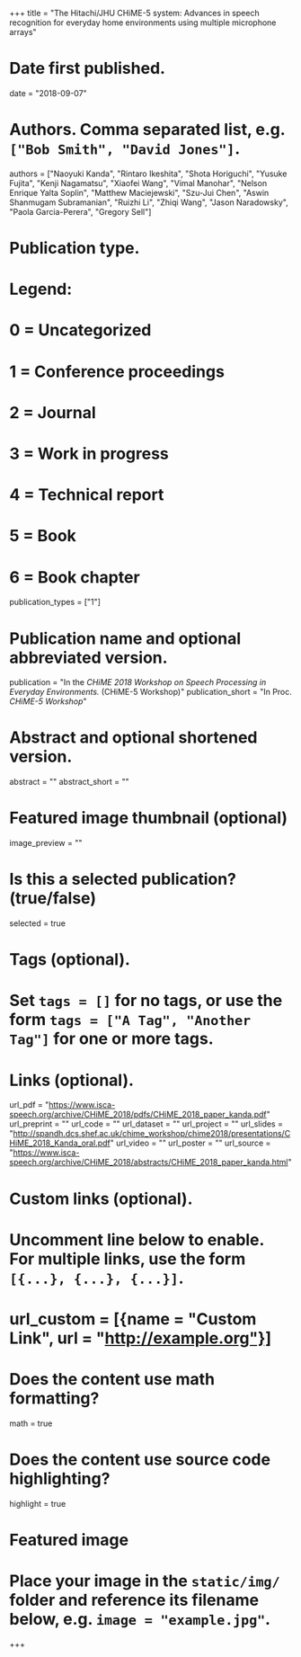 +++
title = "The Hitachi/JHU CHiME-5 system: Advances in speech recognition for everyday home environments using multiple microphone arrays"

# Date first published.
date = "2018-09-07"

# Authors. Comma separated list, e.g. `["Bob Smith", "David Jones"]`.
authors = ["Naoyuki Kanda", "Rintaro Ikeshita", "Shota Horiguchi", "Yusuke Fujita", "Kenji Nagamatsu", "Xiaofei Wang", "Vimal Manohar", "Nelson Enrique Yalta Soplin", "Matthew Maciejewski", "Szu-Jui Chen", "Aswin Shanmugam Subramanian", "Ruizhi Li", "Zhiqi Wang", "Jason Naradowsky", "Paola Garcia-Perera", "Gregory Sell"]

# Publication type.
# Legend:
# 0 = Uncategorized
# 1 = Conference proceedings
# 2 = Journal
# 3 = Work in progress
# 4 = Technical report
# 5 = Book
# 6 = Book chapter
publication_types = ["1"]

# Publication name and optional abbreviated version.
publication = "In the *CHiME 2018 Workshop on Speech Processing in Everyday Environments.* (CHiME-5 Workshop)"
publication_short = "In Proc. *CHiME-5 Workshop*"

# Abstract and optional shortened version.
abstract = ""
abstract_short = ""

# Featured image thumbnail (optional)
image_preview = ""

# Is this a selected publication? (true/false)
selected = true

# Tags (optional).
#   Set `tags = []` for no tags, or use the form `tags = ["A Tag", "Another Tag"]` for one or more tags.

# Links (optional).
url_pdf = "https://www.isca-speech.org/archive/CHiME_2018/pdfs/CHiME_2018_paper_kanda.pdf"
url_preprint = ""
url_code = ""
url_dataset = ""
url_project = ""
url_slides = "http://spandh.dcs.shef.ac.uk/chime_workshop/chime2018/presentations/CHiME_2018_Kanda_oral.pdf"
url_video = ""
url_poster = ""
url_source = "https://www.isca-speech.org/archive/CHiME_2018/abstracts/CHiME_2018_paper_kanda.html"

# Custom links (optional).
#   Uncomment line below to enable. For multiple links, use the form `[{...}, {...}, {...}]`.
# url_custom = [{name = "Custom Link", url = "http://example.org"}]

# Does the content use math formatting?
math = true

# Does the content use source code highlighting?
highlight = true

# Featured image
# Place your image in the `static/img/` folder and reference its filename below, e.g. `image = "example.jpg"`.

+++
